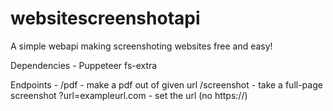 # websitescreenshotapi
A simple webapi making screenshoting websites free and easy!




Dependencies -
Puppeteer
fs-extra

Endpoints - 
/pdf - make a pdf out of given url
/screenshot - take a full-page screenshot
?url=exampleurl.com - set the url (no https://)
